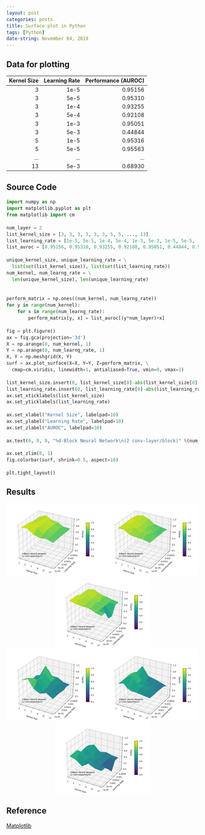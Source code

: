 ```yaml
---
layout: post
categories: posts
title: Surface plot in Python
tags: [Python]
date-string: November 04, 2019
---
```


## Data for plotting

| Kernel Size | Learning Rate | Performance (AUROC)  |
|-----:|-----:|-----:|
|3|1e-5|0.95156|
|3|5e-5|0.95310|
|3|1e-4|0.93255|
|3|5e-4|0.92108|
|3|1e-3|0.95051|
|3|5e-3|0.44844|
|5|1e-5|0.95316|
|5|5e-5|0.95563|
|...|...|...|
|13|5e-3|0.68930|

## Source Code

``` python
import numpy as np
import matplotlib.pyplot as plt
from matplotlib import cm

num_layer = 2
list_kernel_size = [3, 3, 3, 3, 3, 3, 5, 5, ..., 13]
list_learning_rate = [1e-5, 5e-5, 1e-4, 5e-4, 1e-3, 5e-3, 1e-5, 5e-5, ..., 5e-3]
list_auroc = [0.95156, 0.95310, 0.93255, 0.92108, 0.95051, 0.44844, 0.95316, 0.95563, ..., 0.68930]

unique_kernel_size, unique_learning_rate = \
  list(set(list_kernel_size)), list(set(list_learning_rate))
num_kernel, num_learng_rate = \
  len(unique_kernel_size), len(unique_learning_rate)


perform_matrix = np.ones((num_kernel, num_learng_rate))
for y in range(num_kernel):
    for x in range(num_learng_rate):
        perform_matrix[y, x] = list_auroc[(y*num_layer)+x]

fig = plt.figure()
ax = fig.gca(projection='3d')
X = np.arange(0, num_kernel, 1)
Y = np.arange(0, num_learng_rate, 1)
X, Y = np.meshgrid(X, Y)
surf = ax.plot_surface(X=X, Y=Y, Z=perform_matrix, \
  cmap=cm.viridis, linewidth=1, antialiased=True, vmin=0, vmax=1)

list_kernel_size.insert(0, list_kernel_size[0]-abs(list_kernel_size[0]-list_kernel_size[1]))
list_learning_rate.insert(0, list_learning_rate[0]-abs(list_learning_rate[0]-list_learning_rate[1]))
ax.set_xticklabels(list_kernel_size)
ax.set_yticklabels(list_learning_rate)

ax.set_xlabel("Kernel Size", labelpad=10)
ax.set_ylabel("Learning Rate", labelpad=10)
ax.set_zlabel("AUROC", labelpad=10)

ax.text(0, 0, 0, "%d-Block Neural Network\n(2 conv-layer/block)" %(num_layer), color='black')

ax.set_zlim(0, 1)
fig.colorbar(surf, shrink=0.5, aspect=10)

plt.tight_layout()
```

## Results

<div align="center">
  <img src="/images/2019-11-04/surface-roc-vae-lay0.png" width="250">
  <img src="/images/2019-11-04/surface-roc-vae-lay1.png" width="250">
  <img src="/images/2019-11-04/surface-roc-vae-lay2.png" width="250">
  <br>
  <img src="/images/2019-11-04/surface-prc-vae-lay0.png" width="250">
  <img src="/images/2019-11-04/surface-prc-vae-lay1.png" width="250">
  <img src="/images/2019-11-04/surface-prc-vae-lay2.png" width="250">
</div>

## Reference
<a href="https://matplotlib.org/mpl_toolkits/mplot3d/tutorial.html">Matplotlib</a>
